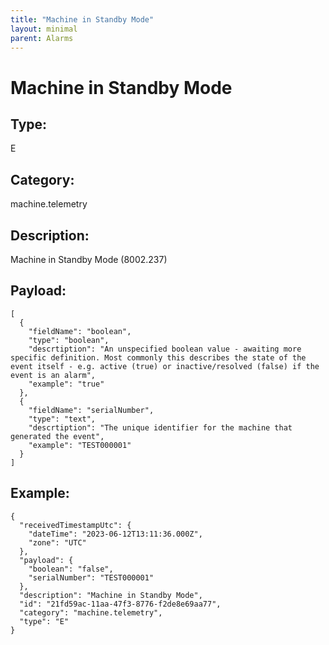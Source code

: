 ```yaml
---
title: "Machine in Standby Mode"
layout: minimal
parent: Alarms
---
```


# Machine in Standby Mode

## Type:

E

## Category:

machine.telemetry

## Description: 

Machine in Standby Mode (8002.237)

## Payload:

```
[
  {
    "fieldName": "boolean",
    "type": "boolean",
    "descrtiption": "An unspecified boolean value - awaiting more specific definition. Most commonly this describes the state of the event itself - e.g. active (true) or inactive/resolved (false) if the event is an alarm",
    "example": "true"
  },
  {
    "fieldName": "serialNumber",
    "type": "text",
    "descrtiption": "The unique identifier for the machine that generated the event",
    "example": "TEST000001"
  }
]
```

## Example:

```
{
  "receivedTimestampUtc": {
    "dateTime": "2023-06-12T13:11:36.000Z",
    "zone": "UTC"
  },
  "payload": {
    "boolean": "false",
    "serialNumber": "TEST000001"
  },
  "description": "Machine in Standby Mode",
  "id": "21fd59ac-11aa-47f3-8776-f2de8e69aa77",
  "category": "machine.telemetry",
  "type": "E"
}
```
